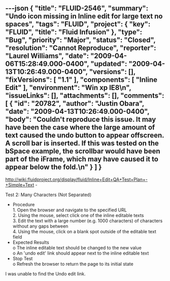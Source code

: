 ---json
{
  "title": "FLUID-2546",
  "summary": "Undo icon missing in Inline edit for large text no spaces",
  "tags": "FLUID",
  "project": {
    "key": "FLUID",
    "title": "Fluid Infusion"
  },
  "type": "Bug",
  "priority": "Major",
  "status": "Closed",
  "resolution": "Cannot Reproduce",
  "reporter": "Laurel Williams",
  "date": "2009-04-06T15:28:49.000-0400",
  "updated": "2009-04-13T10:26:49.000-0400",
  "versions": [],
  "fixVersions": [
    "1.1"
  ],
  "components": [
    "Inline Edit"
  ],
  "environment": "Win xp IE8\n",
  "issueLinks": [],
  "attachments": [],
  "comments": [
    {
      "id": "20782",
      "author": "Justin Obara",
      "date": "2009-04-13T10:26:49.000-0400",
      "body": "Couldn't reproduce this issue. It may have been the case where the large amount of text caused the undo button to appear offscreen. A scroll bar is inserted. If this was tested on the bSpace example, the scrollbar would have been part of the iFrame, which may have caused it to appear below the fold.\n"
    }
  ]
}
---
<http://wiki.fluidproject.org/display/fluid/Inline+Edit+QA+Test+Plan+-+Simple+Text> -&#x20;

Test 2: Many Characters (Not Separated)

* Procedure\
  &#x20;        1\. Open the browser and navigate to the specified URL\
  &#x20;        2\. Using the mouse, select click one of the inline editable texts\
  &#x20;        3\. Edit the text with a large number (e.g. 1000 characters) of characters without any gaps between\
  &#x20;        4\. Using the mouse, click on a blank spot outside of the editable text field
* &#x20;Expected Results\
  &#x20;         o The inline editable text should be changed to the new value\
  &#x20;         o An 'undo edit' link should appear next to the inline editable text
* Stop Test\
  &#x20;         o Refresh the browser to return the page to its initial state

I was unable to find the Undo edit link.

        